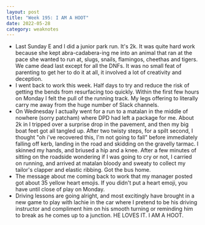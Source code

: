 ```yaml
---
layout: post
title: "Week 195: I AM A HOOT"
date: 2022-05-28
category: weaknotes
---
```

* Last Sunday E and I did a junior park run. It's 2k. It was quite hard work because she kept abra-cadabera-ing me into an animal that ran at the pace she wanted to run at, slugs, snails, flamingos, cheethas and tigers. We came dead last except for all the DNFs. It was no small feat of parenting to get her to do it at all, it involved a lot of creativity and deception.
* I went back to work this week. Half days to try and reduce the risk of getting the bends from resurfacing too quickly. Within the first few hours on Monday I felt the pull of the running track. My legs offering to literally carry me away from the huge number of Slack channels.
* On Wednesday I actually went for a run to a matalan in the middle of nowhere (sorry patcham) where DPD had left a package for me. About 2k in I tripped over a surprise drop in the pavement, and then my big boat feet got all tangled up. After two twisty steps, for a spilt second, I thought "oh i've recovered this, I'm not going to fall" before immediately falling off kerb, landing in the road and skidding on the gravelly tarmac. I skinned my hands, and briused a hip and a knee. After a few minutes of sitting on the roadside wondering if I was going to cry or not, I carried on running, and arrived at matalan bloody and sweaty to collect my tailor's clapper and elastic ribbing. Got the bus home.
* The message about me coming back to work that my manager posted got about 35 yellow heart emojis. If you didn't put a heart emoji, you have until close of play on Monday.
* Driving lessons are going alright, and most excitingly have brought in a new game to play with lachie in the car where I pretend to be his driving instructor and compliment him on his smooth turning or reminding him to break as he comes up to a junction. HE LOVES IT. I AM A HOOT.
